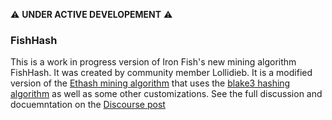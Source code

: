 :warning: **UNDER ACTIVE DEVELOPEMENT** :warning:

### FishHash
This is a work in progress version of Iron Fish's new mining algorithm FishHash. It was created by community member Lollidieb. It is a modified version of the [Ethash mining algorithm](https://ethereum.org/en/developers/docs/consensus-mechanisms/pow/mining-algorithms/ethash/) that uses the [blake3 hashing algorithm](https://github.com/BLAKE3-team/BLAKE3) as well as some other customizations. See the full discussion and docuemntation on the [Discourse post](https://discourse.ironfish.network/t/proposal-memory-hard-mining-algorithm-fishhash/88)
